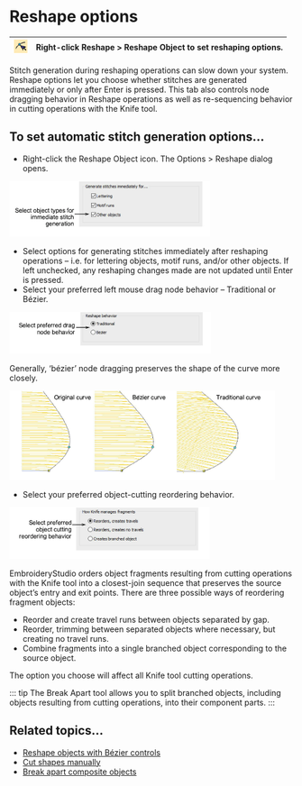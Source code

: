 # Reshape options

| ![ReshapeObject.png](assets/ReshapeObject.png) | Right-click Reshape > Reshape Object to set reshaping options. |
| ---------------------------------------------- | -------------------------------------------------------------- |

Stitch generation during reshaping operations can slow down your system. Reshape options let you choose whether stitches are generated immediately or only after Enter is pressed. This tab also controls node dragging behavior in Reshape operations as well as re-sequencing behavior in cutting operations with the Knife tool.

## To set automatic stitch generation options...

- Right-click the Reshape Object icon. The Options > Reshape dialog opens.

![settings00085.png](assets/settings00085.png)

- Select options for generating stitches immediately after reshaping operations – i.e. for lettering objects, motif runs, and/or other objects. If left unchecked, any reshaping changes made are not updated until Enter is pressed.
- Select your preferred left mouse drag node behavior – Traditional or Bézier.

![settings00088.png](assets/settings00088.png)

Generally, ‘bézier’ node dragging preserves the shape of the curve more closely.

![settings00091.png](assets/settings00091.png)

- Select your preferred object-cutting reordering behavior.

![settings00094.png](assets/settings00094.png)

EmbroideryStudio orders object fragments resulting from cutting operations with the Knife tool into a closest-join sequence that preserves the source object’s entry and exit points. There are three possible ways of reordering fragment objects:

- Reorder and create travel runs between objects separated by gap.
- Reorder, trimming between separated objects where necessary, but creating no travel runs.
- Combine fragments into a single branched object corresponding to the source object.

The option you choose will affect all Knife tool cutting operations.

::: tip
The Break Apart tool allows you to split branched objects, including objects resulting from cutting operations, into their component parts.
:::

## Related topics...

- [Reshape objects with Bézier controls](../../Modifying/reshape/Reshape_objects_with_Bézier_controls)
- [Cut shapes manually](../../Modifying/reshape/Cut_shapes_manually)
- [Break apart composite objects](../../Modifying/reshape/Break_apart_composite_objects)
